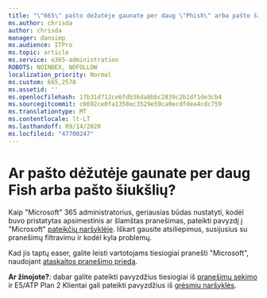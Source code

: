 ```yaml
---
title: "\"665\" pašto dėžutėje gaunate per daug \"Phish\" arba pašto šiukšlių?"
ms.author: chrisda
author: chrisda
manager: dansimp
ms.audience: ITPro
ms.topic: article
ms.service: o365-administration
ROBOTS: NOINDEX, NOFOLLOW
localization_priority: Normal
ms.custom: 665,2578
ms.assetid: ''
ms.openlocfilehash: 17b31d712ce6fdb36da8bbc2839c2b1df1de3cb4
ms.sourcegitcommit: c6692ce0fa1358ec3529e59ca0ecdfdea4cdc759
ms.translationtype: MT
ms.contentlocale: lt-LT
ms.lasthandoff: 09/14/2020
ms.locfileid: "47700247"
---
```

# <a name="are-you-receiving-too-much-phish-or-spam-in-your-mailbox"></a>Ar pašto dėžutėje gaunate per daug Fish arba pašto šiukšlių?

Kaip "Microsoft" 365 administratorius, geriausias būdas nustatyti, kodėl buvo pristatytas apsimestinis ar šlamštas pranešimas, pateikti pavyzdį į "Microsoft" [pateikčių naršyklėje](https://protection.office.com/reportsubmission). Iškart gausite atsiliepimus, susijusius su pranešimų filtravimu ir kodėl kyla problemų.

Kad jis taptų easer, galite leisti vartotojams tiesiogiai pranešti "Microsoft", naudojant [ataskaitos pranešimo priedą](https://appsource.microsoft.com/product/office/WA104381180?src=office&tab=Overview).

**Ar žinojote?**: dabar galite pateikti pavyzdžius tiesiogiai iš [pranešimų sekimo](https://protection.office.com/messagetrace) ir E5/ATP Plan 2 Klientai gali pateikti pavyzdžius iš [grėsmių naršyklės](https://docs.microsoft.com/microsoft-365/security/office-365-security/threat-explorer).
